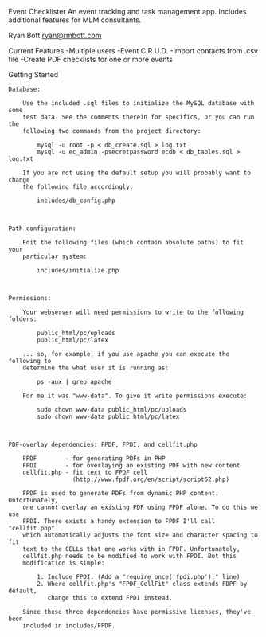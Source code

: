 Event Checklister 
    An event tracking and task management app. Includes additional features for 
    MLM consultants.

Ryan Bott
ryan@rmbott.com


Current Features
    -Multiple users
    -Event C.R.U.D.
    -Import contacts from .csv file
    -Create PDF checklists for one or more events

Getting Started

    Database:
        
        Use the included .sql files to initialize the MySQL database with some 
        test data. See the comments therein for specifics, or you can run the 
        following two commands from the project directory:
            
            mysql -u root -p < db_create.sql > log.txt
            mysql -u ec_admin -psecretpassword ecdb < db_tables.sql > log.txt

        If you are not using the default setup you will probably want to change 
        the following file accordingly:

            includes/db_config.php



    Path configuration:

        Edit the following files (which contain absolute paths) to fit your 
        particular system:
            
            includes/initialize.php



    Permissions:

        Your webserver will need permissions to write to the following folders:
                
            public_html/pc/uploads
            public_html/pc/latex
        
        ... so, for example, if you use apache you can execute the following to 
        determine the what user it is running as:

            ps -aux | grep apache

        For me it was "www-data". To give it write permissions execute: 

            sudo chown www-data public_html/pc/uploads
            sudo chown www-data public_html/pc/latex

    

    PDF-overlay dependencies: FPDF, FPDI, and cellfit.php

        FPDF        - for generating PDFs in PHP
        FPDI        - for overlaying an existing PDF with new content
        cellfit.php - fit text to FPDF cell
                      (http://www.fpdf.org/en/script/script62.php)

        FPDF is used to generate PDFs from dynamic PHP content. Unfortunately, 
        one cannot overlay an existing PDF using FPDF alone. To do this we use 
        FPDI. There exists a handy extension to FPDF I'll call "cellfit.php" 
        which automatically adjusts the font size and character spacing to fit 
        text to the CELLs that one works with in FPDF. Unfortunately, 
        cellfit.php needs to be modified to work with FPDI. But this 
        modification is simple:

            1. Include FPDI. (Add a "require_once('fpdi.php');" line)
            2. Where cellfit.php's "FPDF_CellFit" class extends FDPF by default, 
               change this to extend FPDI instead.

        Since these three dependencies have permissive licenses, they've been
        included in includes/FPDF.